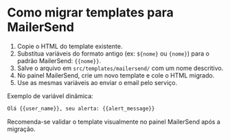 # Como migrar templates para MailerSend

1. Copie o HTML do template existente.
2. Substitua variáveis do formato antigo (ex: `${nome}` ou `{nome}`) para o padrão MailerSend: `{{nome}}`.
3. Salve o arquivo em `src/templates/mailersend/` com um nome descritivo.
4. No painel MailerSend, crie um novo template e cole o HTML migrado.
5. Use as mesmas variáveis ao enviar o email pelo serviço.

Exemplo de variável dinâmica:
```html
Olá {{user_name}}, seu alerta: {{alert_message}}
```

Recomenda-se validar o template visualmente no painel MailerSend após a migração.
